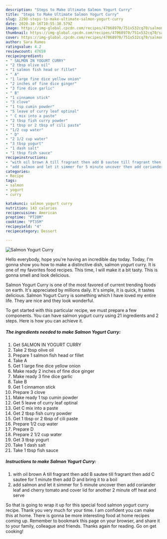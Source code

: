 ```yaml
---
description: "Steps to Make Ultimate Salmon Yogurt Curry"
title: "Steps to Make Ultimate Salmon Yogurt Curry"
slug: 2290-steps-to-make-ultimate-salmon-yogurt-curry
date: 2020-10-16T10:55:38.579Z
image: https://img-global.cpcdn.com/recipes/47068970/751x532cq70/salmon-yogurt-curry-recipe-main-photo.jpg
thumbnail: https://img-global.cpcdn.com/recipes/47068970/751x532cq70/salmon-yogurt-curry-recipe-main-photo.jpg
cover: https://img-global.cpcdn.com/recipes/47068970/751x532cq70/salmon-yogurt-curry-recipe-main-photo.jpg
author: Sara Ramos
ratingvalue: 4.2
reviewcount: 47659
recipeingredient:
- " SALMON IN YOGURT CURRY"
- "2 tbsp olive oil"
- "1 salmon fish head or fillet"
- " A"
- "1 large fine dice yellow onion"
- "2 inches of fine dice ginger"
- "3 fine dice garlic"
- " B"
- "1 cinnamon stick"
- "3 clove"
- "1 tsp cumin powder"
- "5 leave of curry leaf optinal"
- " C mix into a paste"
- "2 tbsp fish curry powder"
- "1 tbsp or 2 tbsp of cili paste"
- "1/2 cup water"
- " D"
- "2 1/2 cup water"
- "3 tbsp yogurt"
- "1 dash salt"
- "1 tbsp fish sauce"
recipeinstructions:
- "with oil brown A till fragrant then add B sautee till fragrant then add C sautee for 1 minute then add D and bring it to a boil"
- "add salmon and let it simmer for 5 minute uncover then add coriander leaf and cherry tomato and cover lid for another 2 minute off heat and serve"
categories:
- Recipe
tags:
- salmon
- yogurt
- curry

katakunci: salmon yogurt curry 
nutrition: 143 calories
recipecuisine: American
preptime: "PT20M"
cooktime: "PT35M"
recipeyield: "4"
recipecategory: Dessert

---
```



![Salmon Yogurt Curry](https://img-global.cpcdn.com/recipes/47068970/751x532cq70/salmon-yogurt-curry-recipe-main-photo.jpg)

Hello everybody, hope you're having an incredible day today. Today, I'm gonna show you how to make a distinctive dish, salmon yogurt curry. It is one of my favorites food recipes. This time, I will make it a bit tasty. This is gonna smell and look delicious.



Salmon Yogurt Curry is one of the most favored of current trending foods on earth. It's appreciated by millions daily. It's simple, it is quick, it tastes delicious. Salmon Yogurt Curry is something which I have loved my entire life. They are nice and they look wonderful.


To get started with this particular recipe, we must prepare a few components. You can have salmon yogurt curry using 21 ingredients and 2 steps. Here is how you can achieve it.

<!--inarticleads1-->

##### The ingredients needed to make Salmon Yogurt Curry:

1. Get  SALMON IN YOGURT CURRY
1. Take 2 tbsp olive oil
1. Prepare 1 salmon fish head or fillet
1. Take  A
1. Get 1 large fine dice yellow onion
1. Make ready 2 inches of fine dice ginger
1. Make ready 3 fine dice garlic
1. Take  B
1. Get 1 cinnamon stick
1. Prepare 3 clove
1. Make ready 1 tsp cumin powder
1. Get 5 leave of curry leaf optinal
1. Get  C mix into a paste
1. Get 2 tbsp fish curry powder
1. Get 1 tbsp or 2 tbsp of cili paste
1. Prepare 1/2 cup water
1. Prepare  D
1. Prepare 2 1/2 cup water
1. Get 3 tbsp yogurt
1. Take 1 dash salt
1. Take 1 tbsp fish sauce




<!--inarticleads2-->

##### Instructions to make Salmon Yogurt Curry:

1. with oil brown A till fragrant then add B sautee till fragrant then add C sautee for 1 minute then add D and bring it to a boil
1. add salmon and let it simmer for 5 minute uncover then add coriander leaf and cherry tomato and cover lid for another 2 minute off heat and serve




So that is going to wrap it up for this special food salmon yogurt curry recipe. Thank you very much for your time. I am confident you can make this at home. There is gonna be more interesting food at home recipes coming up. Remember to bookmark this page on your browser, and share it to your family, colleague and friends. Thanks again for reading. Go on get cooking!

